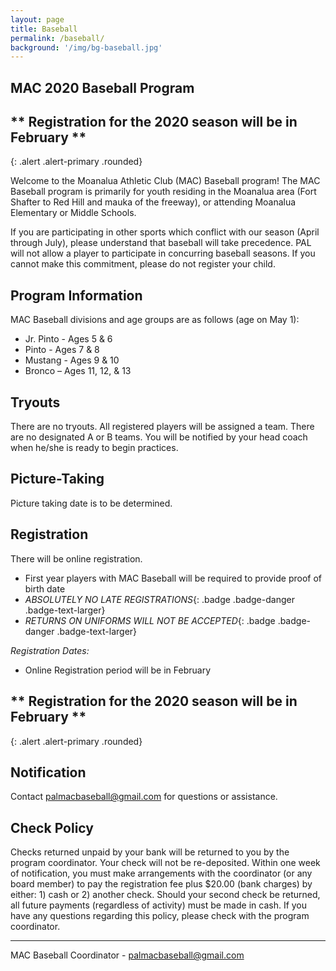 ```yaml
---
layout: page
title: Baseball
permalink: /baseball/
background: '/img/bg-baseball.jpg'
---
```


MAC 2020 Baseball Program
----------------------------------
## ** Registration for the 2020 season will be in February **
{: .alert .alert-primary .rounded}

Welcome to the Moanalua Athletic Club (MAC) Baseball program! The MAC Baseball
program is primarily for youth residing in the Moanalua area (Fort Shafter to Red
Hill and mauka of the freeway), or attending Moanalua Elementary or Middle Schools.

If you are participating in other sports which conflict with our season (April
through July), please understand that baseball will take precedence. PAL will
not allow a player to participate in concurring baseball seasons. If you cannot
make this commitment, please do not register your child.

Program Information
-------------------
MAC Baseball divisions and age groups are as follows (age on May 1):  

* Jr. Pinto - Ages 5 & 6
* Pinto - Ages 7 & 8
* Mustang - Ages 9 & 10
* Bronco – Ages 11, 12, & 13

Tryouts
-------
There are no tryouts. All registered players will be assigned a team. There are
no designated A or B teams. You will be notified by your head coach when he/she
is ready to begin practices.

Picture-Taking
--------------
Picture taking date is to be determined.

Registration
------------
There will be online registration.
* First year players with MAC Baseball will be required to provide proof of birth
date
* *ABSOLUTELY NO LATE REGISTRATIONS*{: .badge .badge-danger .badge-text-larger}
* *RETURNS ON UNIFORMS WILL NOT BE ACCEPTED*{: .badge .badge-danger .badge-text-larger}

*Registration Dates:*
* Online Registration period will be in February

## ** Registration for the 2020 season will be in February **
{: .alert .alert-primary .rounded}

Notification
------------

Contact [palmacbaseball@gmail.com](mailto:palmacbaseball@gmail.com)  for questions
or assistance.

Check Policy
------------
Checks returned unpaid by your bank will be returned to you by the program
coordinator.  Your check will not be re-deposited. Within one week of notification,
you must make arrangements with the coordinator (or any board member) to pay the
registration fee plus $20.00 (bank charges) by either: 1) cash or 2) another check.
  Should your second check be returned, all future payments (regardless of activity)
  must be made in cash. If you have any questions regarding this policy, please
  check with the program coordinator.

---

MAC Baseball Coordinator - [palmacbaseball@gmail.com](mailto:palmacbaseball@gmail.com) 

